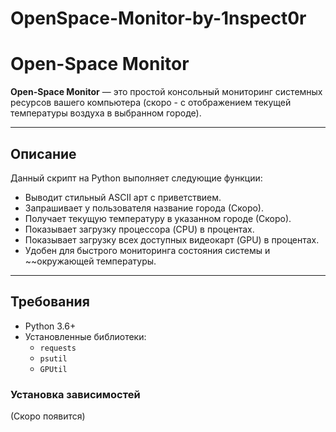 # OpenSpace-Monitor-by-1nspect0r
# Open-Space Monitor


**Open-Space Monitor** — это простой консольный мониторинг системных ресурсов вашего компьютера (скоро - с отображением текущей температуры воздуха в выбранном городе).

---

## Описание

Данный скрипт на Python выполняет следующие функции:

- Выводит стильный ASCII арт с приветствием.
- Запрашивает у пользователя название города (Скоро).
- Получает текущую температуру в указанном городе (Скоро).
- Показывает загрузку процессора (CPU) в процентах.
- Показывает загрузку всех доступных видеокарт (GPU) в процентах.
- Удобен для быстрого мониторинга состояния системы и ~~окружающей температуры.

---

## Требования

- Python 3.6+
- Установленные библиотеки:
  - `requests`
  - `psutil`
  - `GPUtil`

### Установка зависимостей
(Скоро появится)
